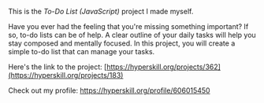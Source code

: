 This is the *To-Do List (JavaScript)* project I made myself.

Have you ever had the feeling that you're missing something important? If so, to-do lists can be of help. A clear outline of your daily tasks will help you stay composed and mentally focused. In this project, you will create a simple to-do list that can manage your tasks.

Here's the link to the project: [https://hyperskill.org/projects/362](https://hyperskill.org/projects/183)

Check out my profile: https://hyperskill.org/profile/606015450
